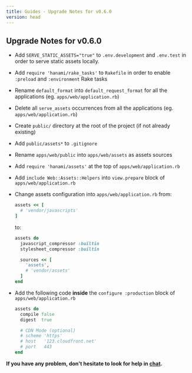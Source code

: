 ```yaml
---
title: Guides - Upgrade Notes for v0.6.0
version: head
---
```


## Upgrade Notes for v0.6.0

  * Add `SERVE_STATIC_ASSETS="true"` to `.env.development` and `.env.test` in order to serve static assets locally.

  * Add `require 'hanami/rake_tasks'` to `Rakefile` in order to enable `:preload` and `:environment` Rake tasks

  * Rename `default_format` into `default_request_format` for all the applications (eg. `apps/web/application.rb`)

  * Delete all `serve_assets` occurrences from all the applications (eg. `apps/web/application.rb`)

  * Create `public/` directory at the root of the project (if not already existing)

  * Add `public/assets*` to `.gitignore`

  * Rename `apps/web/public` into `apps/web/assets` as assets sources

  * Add `require 'hanami/assets'` at the top of `apps/web/application.rb`

  * Add `include Web::Assets::Helpers` into `view.prepare` block of `apps/web/application.rb`

  * Change assets configuration into `apps/web/application.rb` from:

    ```ruby
    assets << [
      # 'vendor/javascripts'
    ]
    ```

    to:

    ```ruby
    assets do
      javascript_compressor :builtin
      stylesheet_compressor :builtin

      sources << [
        'assets',
        # 'vendor/assets'
      ]
    end
    ```

  * Add the following code **inside** the `configure :production` block of `apps/web/application.rb`

    ```ruby
    assets do
      compile false
      digest  true

      # CDN Mode (optional)
      # scheme 'https'
      # host   '123.cloudfront.net'
      # port   443
    end
    ```

**If you have any problem, don't hesitate to look for help in [chat](http://chat.hanamirb.org).**
